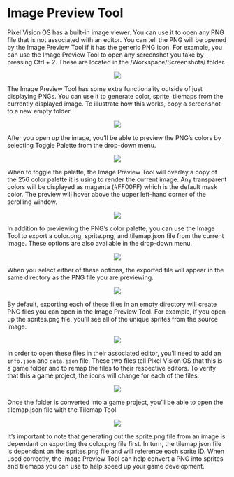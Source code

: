 # Image Preview Tool

Pixel Vision OS has a built-in image viewer. You can use it to open any PNG file that is not associated with an editor. You can tell the PNG will be opened by the Image Preview Tool if it has the generic PNG icon. For example, you can use the Image Preview Tool to open any screenshot you take by pressing Ctrl + 2. These are located in the /Workspace/Screenshots/ folder.

<p style="text-align:center"><img src="images/ImagePreviewTool_image_0.png" /></p>

The Image Preview Tool has some extra functionality outside of just displaying PNGs. You can use it to generate color, sprite, tilemaps from the currently displayed image. To illustrate how this works, copy a screenshot to a new empty folder.

 

<p style="text-align:center"><img src="images/ImagePreviewTool_image_1.png" /></p>

After you open up the image, you’ll be able to preview the PNG’s colors by selecting Toggle Palette from the drop-down menu.

<p style="text-align:center"><img src="images/ImagePreviewTool_image_2.png" /></p>

When to toggle the palette, the Image Preview Tool will overlay a copy of the 256 color palette it is using to render the current image. Any transparent colors will be displayed as magenta (#FF00FF) which is the default mask color. The preview will hover above the upper left-hand corner of the scrolling window.

<p style="text-align:center"><img src="images/ImagePreviewTool_image_3.png" /></p>

In addition to previewing the PNG’s color palette, you can use the Image Tool to export a color.png, sprite.png, and tilemap.json file from the current image. These options are also available in the drop-down menu.

<p style="text-align:center"><img src="images/ImagePreviewTool_image_4.png" /></p>

When you select either of these options, the exported file will appear in the same directory as the PNG file you are previewing.

<p style="text-align:center"><img src="images/ImagePreviewTool_image_5.png" /></p>

 By default, exporting each of these files in an empty directory will create PNG files you can open in the Image Preview Tool. For example, if you open up the sprites.png file, you’ll see all of the unique sprites from the source image.

<p style="text-align:center"><img src="images/ImagePreviewTool_image_6.png" /></p>

In order to open these files in their associated editor, you’ll need to add an `info.json` and `data.json` file. These two files tell Pixel Vision OS that this is a game folder and to remap the files to their respective editors. To verify that this a game project, the icons will change for each of the files.

<p style="text-align:center"><img src="images/ImagePreviewTool_image_7.png" /></p>

Once the folder is converted into a game project, you’ll be able to open the tilemap.json file with the Tilemap Tool.

<p style="text-align:center"><img src="images/ImagePreviewTool_image_8.png" /></p>

It’s important to note that generating out the sprite.png file from an image is dependant on exporting the color.png file first. In turn, the tilemap.json file is dependant on the sprites.png file and will reference each sprite ID. When used correctly, the Image Preview Tool can help convert a PNG into sprites and tilemaps you can use to help speed up your game development.

